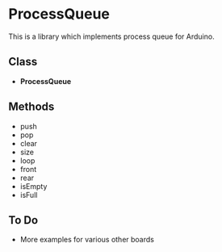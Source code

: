 # ProcessQueue

This is a library which implements process queue for Arduino.

## Class

- **ProcessQueue**

## Methods

- push
- pop
- clear
- size
- loop
- front
- rear
- isEmpty
- isFull

## To Do
- More examples for various other boards


